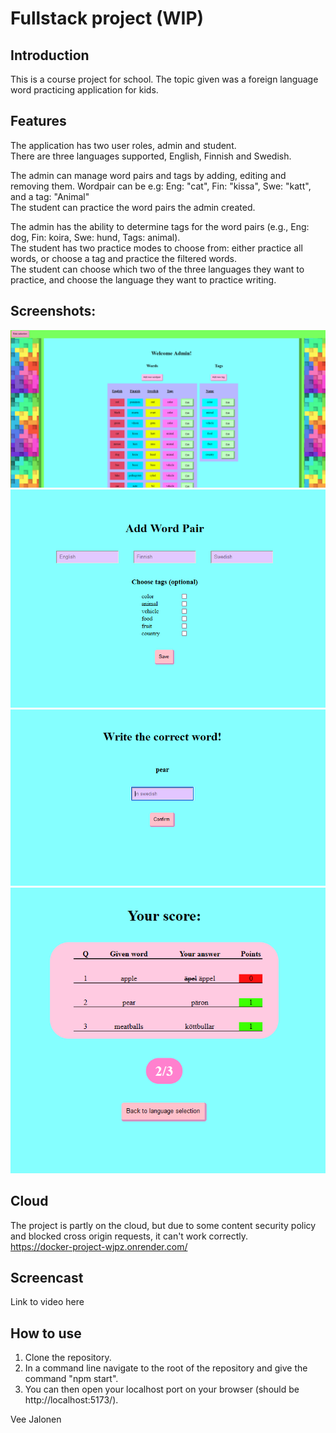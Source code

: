 # Fullstack project (WIP)

## Introduction
This is a course project for school. The topic given was a foreign language word practicing application for kids.  

## Features
The application has two user roles, admin and student.  
There are three languages supported, English, Finnish and Swedish.  

The admin can manage word pairs and tags by adding, editing and removing them. Wordpair can be e.g: Eng: "cat", Fin: "kissa", Swe: "katt", and a tag: "Animal"  
The student can practice the word pairs the admin created.  

The admin has the ability to determine tags for the word pairs (e.g., Eng: dog, Fin: koira, Swe: hund, Tags: animal).  
The student has two practice modes to choose from: either practice all words, or choose a tag and practice the filtered words.  
The student can choose which two of the three languages they want to practice, and choose the language they want to practice writing.  

## Screenshots:
<img src="/screenshots/AdminFrontPage.PNG" width="700" />
<img src="/screenshots/AdminAddWordsPage.PNG" width="700" />
<img src="/screenshots/StudentQuiz.PNG" width="700" />
<img src="/screenshots/StudentScorePage.PNG" width="700" />  

## Cloud
The project is partly on the cloud, but due to some content security policy and blocked cross origin requests, it can't work correctly.  
https://docker-project-wjpz.onrender.com/

## Screencast
Link to video here

## How to use

1. Clone the repository.
2. In a command line navigate to the root of the repository and give the command "npm start".
3. You can then open your localhost port on your browser (should be http://localhost:5173/). 

Vee Jalonen
